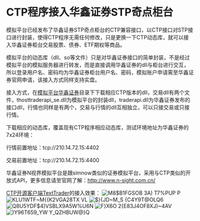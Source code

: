 # CTP程序接入华鑫证券STP奇点柜台

模拟平台已经发布了华鑫证券STP奇点柜台的CTP兼容接口，以CTP接口对STP接口进行封装，使得CTP程序无需任何修改，只是更换一下CTP动态库，就可以接入华鑫证券柜台交易股票、债券、ETF期权等商品。

模拟平台的动态库（dll、so等文件）只是对华鑫证券接口的简单封装，不是经过模拟平台的模拟服务器进行转发，而是直接调用华鑫证券的dll与柜台进行交互，所以登录用户名、密码均为华鑫证券柜台用户名、密码，模拟账户申请需至华鑫证券官网申请，该接入方式同样支持实盘。

接入方式，在[模拟平台华鑫证券](https://github.com/krenx1983/tradenow/tree/master/ctp2%E5%8D%8E%E9%91%AB%E8%AF%81%E5%88%B8STP)目录下下载相应CTP版本的dll，交易dll有两个文件，thosttraderapi_se.dll为模拟平台的封装dll，traderapi.dll为华鑫证券发布的接口dll，行情也同样是有两个，交易与行情的dll互相独立，可以只接交易或只接行情。

下载相应的动态库，覆盖现有CTP程序相应动态库，测试环境地址为华鑫证券的7x24环境：

行情前置地址：tcp://210.14.72.15:4402

交易前置地址：tcp://210.14.72.15:4400

华鑫证券N视界模拟平台是跟simnow类似的证券模拟平台，采用与CTP类似的开放式API，更多信息请至官网了解：http://www.n-sight.com.cn/

[CTP开源客户端TextTrader](https://github.com/krenx1983/TextTrader)的接入效果：
![M8$B1FGSOB 3A) T7%PUP P](https://user-images.githubusercontent.com/83346523/128633288-e70f2af9-7106-46a8-bda1-4859c61adf5b.png)
![KLU1WTF~M{{K2VGA28TX VL](https://user-images.githubusercontent.com/83346523/128633135-5173ffa0-762f-40a6-8cbd-74eae4105e06.png)
![$`}{JD~M_S {C4Y9T@O`LQ6](https://user-images.githubusercontent.com/83346523/128633324-471c81f8-8b56-47bb-a9f7-c52c7a1843c6.png)
![Q8U5YDF$4)VSBLX9A5W%U6N](https://user-images.githubusercontent.com/83346523/128633163-c7b532d9-6cbd-4abf-83fa-e9b34d59c112.png)
![F}X6O 2{E83J4OF8XJ)~4AV](https://user-images.githubusercontent.com/83346523/128633183-cf372e87-fa11-40cb-a34d-bc9c562b2bf7.png)
![)Y96T659_YW Y_QZHBUW@}Q](https://user-images.githubusercontent.com/83346523/128633169-94942480-c4bf-4e98-b554-2c3496c0956e.png)
